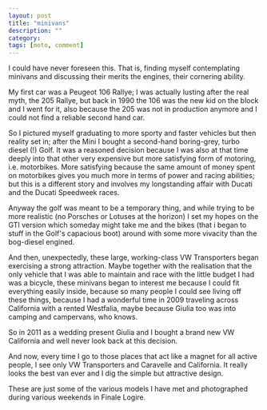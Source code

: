 ```yaml
---
layout: post
title: "minivans"
description: ""
category: 
tags: [moto, comment]
---
```


I could have never foreseen this. That is, finding myself contemplating minivans and discussing their merits the engines, their cornering ability. 

My first car was a Peugeot 106 Rallye; I was actually lusting after the real myth, the 205 Rallye, but back in 1990 the 106 was the new kid on the block and I went for it, also because the 205 was not in production anymore and I could not find a reliable second hand car. 


So I pictured myself graduating to more sporty and faster vehicles but then reality set in; after the Mini I bought a second-hand boring-grey, turbo diesel (!) Golf. It was a reasoned decision because I was also at that time deeply into that other very expensive but more satisfying form of motoring, i.e. motorbikes. More satisfying because the same amount of money spent on motorbikes gives you much more in terms of power and racing abilities; but this is a different story and involves my longstanding affair with Ducati and the Ducati Speedweek races. 

Anyway the golf was meant to be a temporary thing, and while trying to be more realistic (no Porsches or Lotuses at the horizon) I set my hopes on the GTI version which someday might take me and the bikes (that i began to stuff in the Golf's capacious boot) around with some more vivacity than the bog-diesel engined. 

And then, unexpectedly, these large, working-class VW Transporters began exercising a strong attraction. Maybe together with the realisation that the only vehicle that I was able to maintain and race with the little budget I had was a bicycle, these minivans began to interest me because I could fit everything easily inside, because so many people I could see living off these things, because I had a wonderful time in 2009 traveling across California with a rented Westfalia, maybe because Giulia too was into camping and campervans, who knows. 

So in 2011 as a wedding present Giulia and I bought a brand new VW California and well never look back at this decision. 

And now, every time I go to those places that act like a magnet for all active people, I see only VW Transporters and Caravelle and California. It really looks the best van ever and I dig the simple but attractive design. 

These are just some of the various models I have met and photographed during various weekends in Finale Logire. 